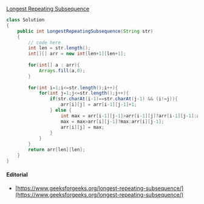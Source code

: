 [Longest Repeating Subsequence](https://practice.geeksforgeeks.org/problems/longest-repeating-subsequence2004/1)

```java
class Solution
{
    public int LongestRepeatingSubsequence(String str)
    {
        // code here
        int len = str.length();
        int[][] arr = new int[len+1][len+1];
        
        for(int[] a : arr){
            Arrays.fill(a,0);
        }
        
        for(int i=1;i<=str.length();i++){
            for(int j=1;j<=str.length();j++){
                if(str.charAt(i-1)==str.charAt(j-1) && (i!=j)){
                    arr[i][j] = arr[i-1][j-1]+1;
                } else {
                    int max = arr[i-1][j-1]>arr[i-1][j]?arr[i-1][j-1]:arr[i-1][j];
                    max = max>arr[i][j-1]?max:arr[i][j-1];
                    arr[i][j] = max;
                }
            }
        }
        return arr[len][len];
    }
}
```

#### Editorial
* [https://www.geeksforgeeks.org/longest-repeating-subsequence/](https://www.geeksforgeeks.org/longest-repeating-subsequence/)